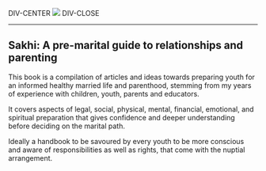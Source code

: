 DIV-CENTER
<img class="img-fluid" src="%cdn%vidya-sakhi.jpg" />
DIV-CLOSE

---

## Sakhi: A pre-marital guide to relationships and parenting

This book is a compilation of articles and ideas towards preparing youth for an informed healthy married life and parenthood, stemming from my years of experience with children, youth, parents and educators.

It covers aspects of legal, social, physical, mental, financial, emotional, and spiritual preparation that gives confidence and deeper understanding before deciding on the marital path.

Ideally a handbook to be savoured by every youth to be more conscious and aware of responsibilities as well as rights, that come with the nuptial arrangement.

